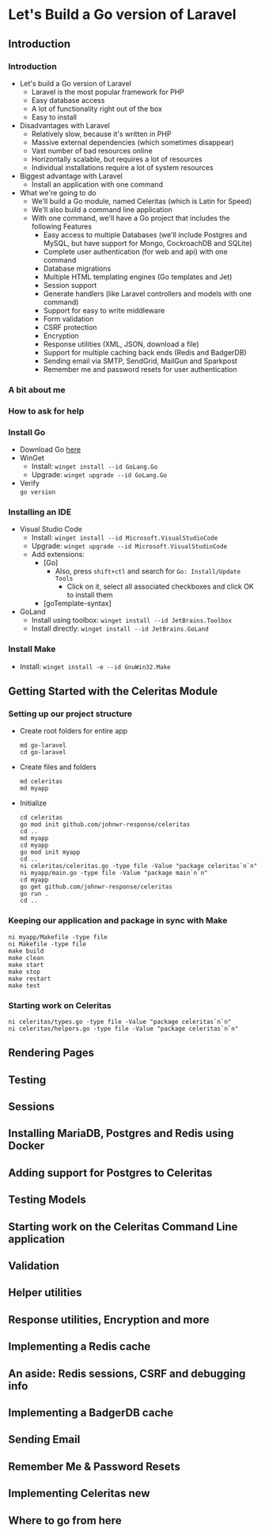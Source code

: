 # Let's Build a Go version of Laravel

## Introduction
### Introduction
- Let's build a Go version of Laravel
  - Laravel is the most popular framework for PHP
  - Easy database access
  - A lot of functionality right out of the box
  - Easy to install
- Disadvantages with Laravel
  - Relatively slow, because it's written in PHP
  - Massive external dependencies (which sometimes disappear)
  - Vast number of bad resources online
  - Horizontally scalable, but requires a lot of resources
  - Individual installations require a lot of system resources
- Biggest advantage with Laravel
  - Install an application with one command
- What we're going to do
  - We'll build a Go module, named Celeritas (which is Latin for Speed)
  - We'll also build a command line application
  - With one command, we'll have a Go project that includes the following Features
    - Easy access to multiple Databases (we'll include Postgres and MySQL, but have support for Mongo, CockroachDB and SQLite)
    - Complete user authentication (for web and api) with one command
    - Database migrations
    - Multiple HTML templating engines (Go templates and Jet)
    - Session support
    - Generate handlers (like Laravel controllers and models with one command)
    - Support for easy to write middleware
    - Form validation
    - CSRF protection
    - Encryption
    - Response utilities (XML, JSON, download a file)
    - Support for multiple caching back ends (Redis and BadgerDB)
    - Sending email via SMTP, SendGrid, MailGun and Sparkpost
    - Remember me and password resets for user authentication
### A bit about me
### How to ask for help
### Install Go
- Download Go [here](https://go.dev/dl/)
- WinGet
  - Install: ```winget install --id GoLang.Go```
  - Upgrade: ```winget upgrade --id GoLang.Go```
- Verify  
  ```go version```
### Installing an IDE
- Visual Studio Code
  - Install: ```winget install --id Microsoft.VisualStudioCode```
  - Upgrade: ```winget upgrade --id Microsoft.VisualStudioCode```
  - Add extensions:
    - [Go]
      - Also, press `shift+ctl` and search for `Go: Install/Update Tools`
        - Click on it, select all associated checkboxes and click OK to install them
    - [goTemplate-syntax]
- GoLand
  - Install using toolbox: ```winget install --id JetBrains.Toolbox```
  - Install directly: ```winget install --id JetBrains.GoLand```
### Install Make
- Install: ```winget install -e --id GnuWin32.Make```

## Getting Started with the Celeritas Module
### Setting up our project structure
- Create root folders for entire app
  ```shell
  md go-laravel
  cd go-laravel
  ```
- Create files and folders
  ```shell
  md celeritas
  md myapp
  ```
- Initialize
  ```shell
  cd celeritas
  go mod init github.com/johnwr-response/celeritas
  cd ..
  md myapp
  cd myapp
  go mod init myapp
  cd ..
  ni celeritas/celeritas.go -type file -Value "package celeritas`n`n"
  ni myapp/main.go -type file -Value "package main`n`n"
  cd myapp
  go get github.com/johnwr-response/celeritas
  go run .
  cd ..
  ```
### Keeping our application and package in sync with Make
  ```shell
  ni myapp/Makefile -type file
  ni Makefile -type file
  make build
  make clean
  make start
  make stop
  make restart
  make test
  ```
### Starting work on Celeritas
  ```shell
  ni celeritas/types.go -type file -Value "package celeritas`n`n"
  ni celeritas/helpers.go -type file -Value "package celeritas`n`n"
  ```





## Rendering Pages
## Testing
## Sessions
## Installing MariaDB, Postgres and Redis using Docker
## Adding support for Postgres to Celeritas
## Testing Models
## Starting work on the Celeritas Command Line application
## Validation
## Helper utilities
## Response utilities, Encryption and more
## Implementing a Redis cache
## An aside: Redis sessions, CSRF and debugging info
## Implementing a BadgerDB cache
## Sending Email
## Remember Me & Password Resets
## Implementing Celeritas new <myapp>
## Where to go from here
